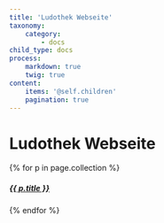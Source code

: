 ```yaml
---
title: 'Ludothek Webseite'
taxonomy:
    category:
        - docs
child_type: docs
process:
    markdown: true
    twig: true
content:
    items: '@self.children'
    pagination: true   
---
```


# Ludothek Webseite

{% for p in page.collection %}
<a href="{{p.url}}"><h5>{{ p.title }}</h5></a>
{% endfor %}
